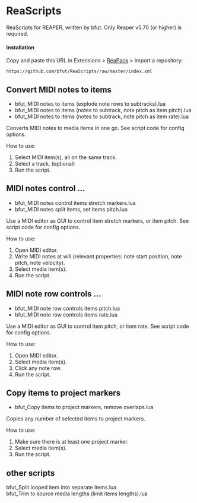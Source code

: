 # ReaScripts
ReaScripts for REAPER, written by bfut. Only Reaper v5.70 (or higher) is required.

#### Installation
Copy and paste this URL in Extensions > [ReaPack](https://github.com/cfillion/reapack) > Import a repository:

```
https://github.com/bfut/ReaScripts/raw/master/index.xml
```


## Convert MIDI notes to items
* bfut_MIDI notes to items (explode note rows to subtracks).lua  
* bfut_MIDI notes to items (notes to subtrack, note pitch as item pitch).lua  
* bfut_MIDI notes to items (notes to subtrack, note pitch as item rate).lua  

Converts MIDI notes to media items in one go. See script code for config options.  

How to use:  
  1) Select MIDI item(s), all on the same track.  
  2) Select a track. (optional)  
  3) Run the script.  
  
  
## MIDI notes control ...
* bfut_MIDI notes control items stretch markers.lua  
* bfut_MIDI notes split items, set items pitch.lua  

Use a MIDI editor as GUI to control item stretch markers, or item pitch. See script code for config options.  

How to use:  
  1) Open MIDI editor.  
  2) Write MIDI notes at will (relevant properties: note start position, note pitch, note velocity).  
  3) Select media item(s).  
  4) Run the script.  


## MIDI note row controls ...
* bfut_MIDI note row controls items pitch.lua  
* bfut_MIDI note row controls items rate.lua  

Use a MIDI editor as GUI to control item pitch, or item rate. See script code for config options.  

How to use:  
  1) Open MIDI editor.  
  2) Select media item(s).  
  3) Click any note row.  
  4) Run the script.  


## Copy items to project markers
* bfut_Copy items to project markers, remove overlaps.lua  

Copies any number of selected items to project markers.  
  
How to use:  
  1) Make sure there is at least one project marker.  
  2) Select media item(s).  
  3) Run the script.  
  
  
## other scripts
bfut_Split looped item into separate items.lua  
bfut_Trim to source media lengths (limit items lengths).lua  
